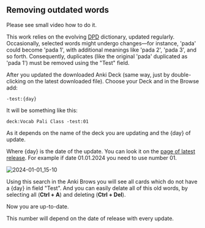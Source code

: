 ## Removing outdated words

Please see small video how to do it.

This work relies on the evolving [DPD](https://digitalpalidictionary.github.io/) dictionary, updated regularly. Occasionally, selected words might undergo changes—for instance, 'pada' could become 'pada 1', with additional meanings like 'pada 2', 'pada 3', and so forth. Consequently, duplicates (like the original 'pada' duplicated as 'pada 1') must be removed using the "Test" field.

After you updated the downloaded Anki Deck (same way, just by double-clicking on the latest downloaded file). Choose your Deck and in the Browse add:

`-test:{day}`

It will be something like this:

`deck:Vocab Pali Class -test:01`

As it depends on the name of the deck you are updating and the {day} of update.

Where {day} is the date of the update. You can look it on the [page of latest release](https://github.com/sasanarakkha/study-tools/releases/latest/). For example if date 01.01.2024 you need to use number 01.

![2024-01-01_15-10](https://github.com/sasanarakkha/study-tools/assets/39419221/7c8aaca3-5db9-48d6-90dc-2ab5e89d47bb)

Using this search in the Anki Brows you will see all cards which do not have a {day} in field "Test". And you can easily delate all of this old words, by selecting all (**Ctrl + A**) and deleting (**Ctrl + Del**).

Now you are up-to-date.

This number will depend on the date of release with every update.
